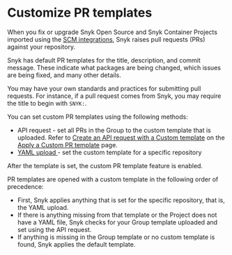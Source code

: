 # Customize PR templates

When you fix or upgrade Snyk Open Source and Snyk Container Projects imported using the [SCM integrations](../../../../developer-tools/scms/organization-level-integrations/), Snyk raises pull requests (PRs) against your repository.&#x20;

Snyk has default PR templates for the title, description, and commit message. These indicate what packages are being changed, which issues are being fixed, and many other details.

You may have your own standards and practices for submitting pull requests. For instance, if a pull request comes from Snyk, you may require the title to begin with `SNYK:`.&#x20;

You can set custom PR templates using the following methods:&#x20;

* API request - set all PRs in the Group to the custom template that is uploaded. Refer to [Create an API request with a Custom template](apply-a-custom-pr-template.md#create-and-manage-a-custom-pr-template-using-the-api) on the [Apply a Custom PR template](apply-a-custom-pr-template.md) page.
* [YAML upload ](apply-a-custom-pr-template.md#customize-using-a-yaml-pr-template-file)- set the custom template for a specific repository

After the template is set, the custom PR template feature is enabled.

PR templates are opened with a custom template in the following order of precedence:

* First, Snyk applies anything that is set for the specific repository, that is, the YAML upload.
* If there is anything missing from that template or the Project does not have a YAML file, Snyk checks for your Group template uploaded and set using the API request.
* If anything is missing in the Group template or no custom template is found, Snyk applies the default template.&#x20;
